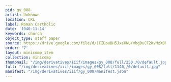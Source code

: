 ```yaml
---
pid: gy_008
artist: Unknown
location: CRL
label: Roman Cartholic
date: '1940-11-14'
keywords: church
object_type: staff paper
source: https://drive.google.com/file/d/1FIDouBH5JxeXNUYVbgDuCF2KvMzX0Rxf/view?usp=sharing
order: '7'
layout: minicomp_item
collection: minicomp
thumbnail: "/img/derivatives/iiif/images/gy_008/full/250,/0/default.jpg"
full: "/img/derivatives/iiif/images/gy_008/full/1140,/0/default.jpg"
manifest: "/img/derivatives/iiif/gy_008/manifest.json"
---
```

